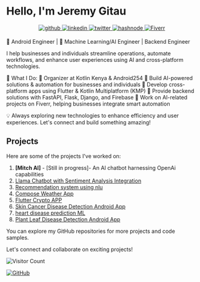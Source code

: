 # Hello, I'm Jeremy Gitau
<div align="center">
<a href="https://github.com/Jeremy-Gitau" target="_blank">
<img src=https://img.shields.io/badge/github-%2324292e.svg?&style=for-the-badge&logo=github&logoColor=white alt=github style="margin-bottom: 5px;" />
</a>
<a href="https://linkedin.com/in/jeremy-gitau-3102611a0/" target="_blank">
<img src=https://img.shields.io/badge/linkedin-%231E77B5.svg?&style=for-the-badge&logo=linkedin&logoColor=white alt=linkedin style="margin-bottom: 5px;" />
</a>
<a href="https://twitter.com/_JeremyGitau" target="_blank">
<img src=https://img.shields.io/badge/twitter-%2300acee.svg?&style=for-the-badge&logo=twitter&logoColor=white alt=twitter style="margin-bottom: 5px;" />
</a>
<a href="https://hashnode.com/@mitch&jerry" target="_blank">
<img src=https://img.shields.io/badge/hashnode-%232962FF.svg?&style=for-the-badge&logo=hashnode&logoColor=white alt=hashnode style="margin-bottom: 5px;" />
</a>  
<a href="https://www.fiverr.com/s/pdLww1G" target="_blank">
<img src="https://img.shields.io/badge/fiverr-%2300B22D.svg?&style=for-the-badge&logo=fiverr&logoColor=white" alt="Fiverr" style="margin-bottom: 5px;" />
</a>
</div> 

📱 Android Engineer | 🤖 Machine Learning/AI Engineer | Backend Engineer

I help businesses and individuals streamline operations, automate workflows, and enhance user experiences using AI and cross-platform technologies.

🚀 What I Do:
🔹 Organizer at Kotlin Kenya & Android254
🔹 Build AI-powered solutions & automation for businesses and individuals
🔹 Develop cross-platform apps using Flutter & Kotlin Multiplatform (KMP)
🔹 Provide backend solutions with FastAPI, Flask, Django, and Firebase
🔹 Work on AI-related projects on Fiverr, helping businesses integrate smart automation

💡 Always exploring new technologies to enhance efficiency and user experiences. Let's connect and build something amazing!

## Projects

Here are some of the projects I've worked on:

1. **[Mitch AI]** - [Still in progress]- An AI chatbot harnessing OpenAi capabilities
2. [Llama Chatbot with Sentiment Analysis Integration](https://github.com/Jeremy-Gitau/Llama-Chatbot-with-Sentiment-Analysis-Integration)
3. [Recommendation system using nlu](https://github.com/Jeremy-Gitau/movie-recommendation-system)
4. [Compose Weather App](https://github.com/Jeremy-Gitau/Drizzl)
5. [Flutter Crypto APP](https://github.com/Jeremy-Gitau/capcoin)
6. [Skin Cancer Disease Detection Android App](https://github.com/Jeremy-Gitau/skin_cancer_detection)
7. [heart disease prediction ML](https://github.com/Jeremy-Gitau/heart-disease-prediction-ML)
8. [Plant Leaf Disease Detection Android App](https://github.com/Jeremy-Gitau/Plant_leaf_detector_android_app)

You can explore my GitHub repositories for more projects and code samples.


Let's connect and collaborate on exciting projects!

![Visitor Count](https://visitor-badge.laobi.icu/badge?page_id=Jeremy-Gitau.Jeremy-Gitau)

[![GitHub](https://img.shields.io/github/followers/Jeremy-Gitau?label=Follow&style=social)](https://github.com/Jeremy-Gitau)

